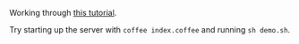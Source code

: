 Working through [this tutorial](http://blog.modulus.io/nodejs-and-hapi-create-rest-api).

Try starting up the server with `coffee index.coffee` and running `sh demo.sh`.
